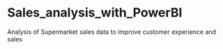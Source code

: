 # Sales_analysis_with_PowerBI
Analysis of Supermarket sales data to improve customer experience and sales
